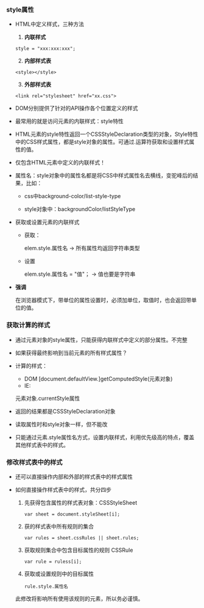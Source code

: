 ### style属性

* HTML中定义样式，三种方法

  1. **内联样式**

    ```
    style = "xxx:xxx:xxx";
    ```

  2. **内部样式表**

    ```
    <style></style>
    ```

  3. **外部样式表**

    ```
    <link rel="stylesheet" href="xx.css">
    ```


* DOM分别提供了针对的API操作各个位置定义的样式

* 最常用的就是访问元素的内联样式：style特性

* HTML元素的style特性返回一个CSSStyleDeclaration类型的对象，Style特性中的CSS样式属性，都是style对象的属性。可通过.运算符获取和设置样式属性的值。

* 仅包含HTML元素中定义的内联样式！

* 属性名：style对象中的属性名都是将CSS中样式属性名去横线，变驼峰后的结果，比如：

  * css中background-color\/list-style-type

  * style对象中：backgroundColor\/listStyleType


* 获取或设置元素的内联样式

  * 获取：

    elem.style.属性名 -&gt; 所有属性均返回字符串类型

  * 设置

    elem.style.属性名 = "值"； -&gt; 值也要是字符串


* **强调**

  在浏览器模式下，带单位的属性设置时，必须加单位，取值时，也会返回带单位的值。


### 获取计算的样式

* 通过元素对象的style属性，只能获得内联样式中定义的部分属性。不完整

* 如果获得最终影响到当前元素的所有样式属性？

* 计算的样式：

  * DOM      [document.defaultView.]getComputedStyle(元素对象)

  - IE: 

   元素对象.currentStyle属性


- 返回的结果都是CSSStyleDeclaration对象

- 读取属性时和style对象一样，但不能改

- 只能通过元素.style属性名方式，设置内联样式，利用优先级高的特点，覆盖其他样式表中的样式。

### 修改样式表中的样式

- 还可以直接操作内部和外部的样式表中的样式属性

- 如何直接操作样式表中的样式，共分四步

  1. 先获得包含属性的样式表对象：CSSStyleSheet

         var sheet = document.styleSheet[i];

  2. 获的样式表中所有规则的集合

         var rules = sheet.cssRules || sheet.rules;

  3. 获取规则集合中包含目标属性的规则 CSSRule

         var rule = ruless[i];

  4. 获取或设置规则中的目标属性

         rule.style.属性名

  此修改将影响所有使用该规则的元素，所以务必谨慎。
 
         


